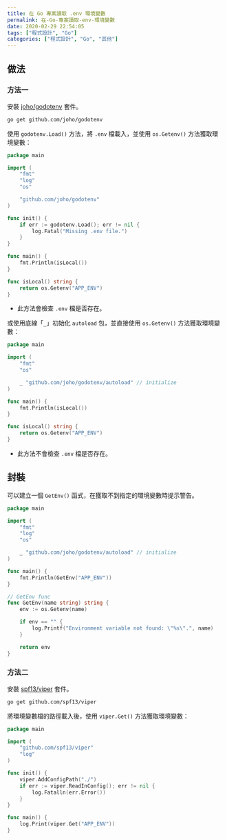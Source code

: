 ```yaml
---
title: 在 Go 專案讀取 .env 環境變數
permalink: 在-Go-專案讀取-env-環境變數
date: 2020-02-29 22:54:05
tags: ["程式設計", "Go"]
categories: ["程式設計", "Go", "其他"]
---
```


## 做法

### 方法一

安裝 [joho/godotenv](https://github.com/joho/godotenv) 套件。

```BASH
go get github.com/joho/godotenv
```

使用 `godotenv.Load()` 方法，將 `.env` 檔載入，並使用 `os.Getenv()` 方法獲取環境變數：

```GO
package main

import (
	"fmt"
	"log"
	"os"

	"github.com/joho/godotenv"
)

func init() {
	if err := godotenv.Load(); err != nil {
		log.Fatal("Missing .env file.")
	}
}

func main() {
	fmt.Println(isLocal())
}

func isLocal() string {
	return os.Getenv("APP_ENV")
}
```

- 此方法會檢查 `.env` 檔是否存在。

或使用底線「`_`」初始化 `autoload` 包，並直接使用 `os.Getenv()` 方法獲取環境變數：

```GO
package main

import (
	"fmt"
	"os"

	_ "github.com/joho/godotenv/autoload" // initialize
)

func main() {
	fmt.Println(isLocal())
}

func isLocal() string {
	return os.Getenv("APP_ENV")
}
```

- 此方法不會檢查 `.env` 檔是否存在。

## 封裝

可以建立一個 `GetEnv()` 函式，在獲取不到指定的環境變數時提示警告。

```GO
package main

import (
	"fmt"
	"log"
	"os"

	_ "github.com/joho/godotenv/autoload" // initialize
)

func main() {
	fmt.Println(GetEnv("APP_ENV"))
}

// GetEnv func
func GetEnv(name string) string {
	env := os.Getenv(name)

	if env == "" {
		log.Printf("Environment variable not found: \"%s\".", name)
	}

	return env
}
```

### 方法二

安裝 [spf13/viper](https://github.com/spf13/viper) 套件。

```BASH
go get github.com/spf13/viper
```

將環境變數檔的路徑載入後，使用 `viper.Get()` 方法獲取環境變數：

```GO
package main

import (
	"github.com/spf13/viper"
	"log"
)

func init() {
	viper.AddConfigPath("./")
	if err := viper.ReadInConfig(); err != nil {
		log.Fatalln(err.Error())
	}
}

func main() {
	log.Print(viper.Get("APP_ENV"))
}
```
